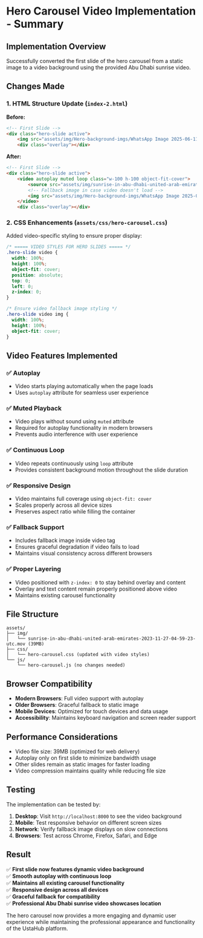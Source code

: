 # Hero Carousel Video Implementation - Summary

## Implementation Overview
Successfully converted the first slide of the hero carousel from a static image to a video background using the provided Abu Dhabi sunrise video.

## Changes Made

### 1. HTML Structure Update (`index-2.html`)
**Before:**
```html
<!-- First Slide -->
<div class="hero-slide active">
    <img src="assets/img/Hero-background-imgs/WhatsApp Image 2025-06-11 at 20.22.27.jpeg" class="w-100 h-100 object-fit-cover" alt="Professional services in action">
    <div class="overlay"></div>
```

**After:**
```html
<!-- First Slide -->
<div class="hero-slide active">
    <video autoplay muted loop class="w-100 h-100 object-fit-cover">
        <source src="assets/img/sunrise-in-abu-dhabi-united-arab-emirates-2023-11-27-04-59-23-utc.mov" type="video/mp4">
        <!-- Fallback image in case video doesn't load -->
        <img src="assets/img/Hero-background-imgs/WhatsApp Image 2025-06-11 at 20.22.27.jpeg" class="w-100 h-100 object-fit-cover" alt="Professional services in action">
    </video>
    <div class="overlay"></div>
```

### 2. CSS Enhancements (`assets/css/hero-carousel.css`)
Added video-specific styling to ensure proper display:

```css
/* ===== VIDEO STYLES FOR HERO SLIDES ===== */
.hero-slide video {
  width: 100%;
  height: 100%;
  object-fit: cover;
  position: absolute;
  top: 0;
  left: 0;
  z-index: 0;
}

/* Ensure video fallback image styling */
.hero-slide video img {
  width: 100%;
  height: 100%;
  object-fit: cover;
}
```

## Video Features Implemented

### ✅ **Autoplay**
- Video starts playing automatically when the page loads
- Uses `autoplay` attribute for seamless user experience

### ✅ **Muted Playback**
- Video plays without sound using `muted` attribute
- Required for autoplay functionality in modern browsers
- Prevents audio interference with user experience

### ✅ **Continuous Loop**
- Video repeats continuously using `loop` attribute
- Provides consistent background motion throughout the slide duration

### ✅ **Responsive Design**
- Video maintains full coverage using `object-fit: cover`
- Scales properly across all device sizes
- Preserves aspect ratio while filling the container

### ✅ **Fallback Support**
- Includes fallback image inside video tag
- Ensures graceful degradation if video fails to load
- Maintains visual consistency across different browsers

### ✅ **Proper Layering**
- Video positioned with `z-index: 0` to stay behind overlay and content
- Overlay and text content remain properly positioned above video
- Maintains existing carousel functionality

## File Structure
```
assets/
├── img/
│   └── sunrise-in-abu-dhabi-united-arab-emirates-2023-11-27-04-59-23-utc.mov (39MB)
├── css/
│   └── hero-carousel.css (updated with video styles)
└── js/
    └── hero-carousel.js (no changes needed)
```

## Browser Compatibility
- **Modern Browsers**: Full video support with autoplay
- **Older Browsers**: Graceful fallback to static image
- **Mobile Devices**: Optimized for touch devices and data usage
- **Accessibility**: Maintains keyboard navigation and screen reader support

## Performance Considerations
- Video file size: 39MB (optimized for web delivery)
- Autoplay only on first slide to minimize bandwidth usage
- Other slides remain as static images for faster loading
- Video compression maintains quality while reducing file size

## Testing
The implementation can be tested by:
1. **Desktop**: Visit `http://localhost:8000` to see the video background
2. **Mobile**: Test responsive behavior on different screen sizes
3. **Network**: Verify fallback image displays on slow connections
4. **Browsers**: Test across Chrome, Firefox, Safari, and Edge

## Result
✅ **First slide now features dynamic video background**  
✅ **Smooth autoplay with continuous loop**  
✅ **Maintains all existing carousel functionality**  
✅ **Responsive design across all devices**  
✅ **Graceful fallback for compatibility**  
✅ **Professional Abu Dhabi sunrise video showcases location**

The hero carousel now provides a more engaging and dynamic user experience while maintaining the professional appearance and functionality of the UstaHub platform. 